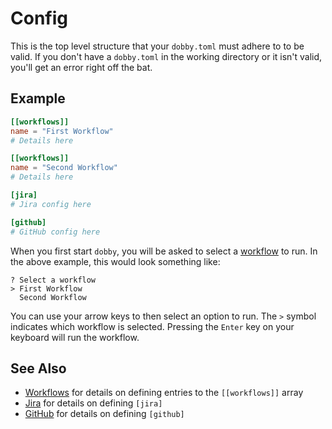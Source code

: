 # Config

This is the top level structure that your `dobby.toml` must adhere to to be valid. If you don't have a `dobby.toml` in the working directory or it isn't valid, you'll get an error right off the bat.

## Example

```toml
[[workflows]]
name = "First Workflow"
# Details here

[[workflows]]
name = "Second Workflow"
# Details here

[jira]
# Jira config here

[github]
# GitHub config here
```

When you first start `dobby`, you will be asked to select a [workflow] to run. In the above example, this would look something like:

```
? Select a workflow
> First Workflow
  Second Workflow
```

You can use your arrow keys to then select an option to run. The `>` symbol indicates which workflow is selected. Pressing the `Enter` key on your keyboard will run the workflow.

## See Also

- [Workflows][workflow] for details on defining entries to the `[[workflows]]` array
- [Jira](./jira.md) for details on defining `[jira]`
- [GitHub](./github.md) for details on defining `[github]`

[workflow]: ./workflow.md
